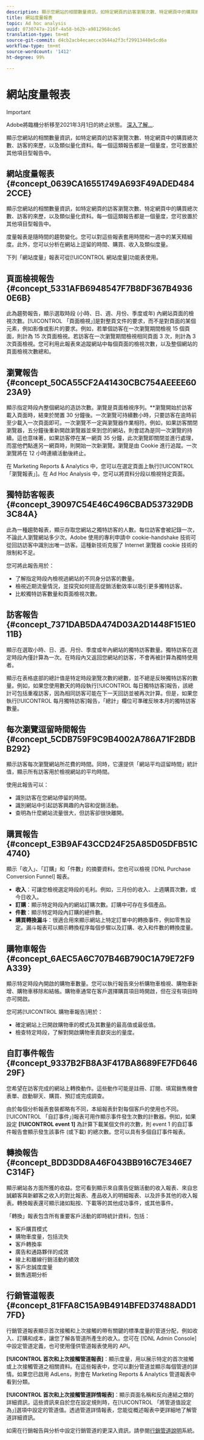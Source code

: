 ```yaml
---
description: 顯示您網站的相關數量資訊，如特定網頁的訪客瀏覽次數、特定網頁中的購買總次數、訪客的來歷，以及類似量化資料。每一個這類報告都是一個量度，您可放置於其他項目型報告中。
title: 網站度量報表
topic: Ad hoc analysis
uuid: 0730747a-216f-4a58-b62b-a9812968cde5
translation-type: tm+mt
source-git-commit: d4cb2acb4ecaecce3644a2f3cf29913440e5cd6a
workflow-type: tm+mt
source-wordcount: '1412'
ht-degree: 99%

---
```



# 網站度量報表

>[!IMPORTANT]
>
>Adobe將臨機分析移至2021年3月1日的終止狀態。 [深入了解...](https://adobe.ly/discoverworkspace).

顯示您網站的相關數量資訊，如特定網頁的訪客瀏覽次數、特定網頁中的購買總次數、訪客的來歷，以及類似量化資料。每一個這類報告都是一個量度，您可放置於其他項目型報告中。

## 網站度量報表 {#concept_0639CA16551749A693F49ADED4842CCE}

顯示您網站的相關數量資訊，如特定網頁的訪客瀏覽次數、特定網頁中的購買總次數、訪客的來歷，以及類似量化資料。每一個這類報告都是一個量度，您可放置於其他項目型報告中。

度量報表是隨時間的趨勢變化。您可以對這些報表套用時間和一週中的某天精細度。此外，您可以分析在網站上逗留的時間、購買、收入及類似度量。

下列「網站度量」報表可從[!UICONTROL 網站度量]功能表使用。

## 頁面檢視報告 {#concept_5331AFB6948547F7B8DF367B49360E6B}

<!-- 

c_reports_pageviews.xml

 -->

此為趨勢報告，顯示選取時段 (小時、日、週、月份、季度或年) 內網站頁面的檢視次數。[!UICONTROL 「頁面檢視」]是對整頁文件的要求，而不是對頁面的某個元素，例如影像或影片的要求。例如，若單個訪客在一次瀏覽期間檢視 15 個頁面，則計為 15 次頁面檢視。若訪客在一次瀏覽期間檢視相同頁面 3 次，則計為 3 次頁面檢視。您可利用此報表來追蹤網站中每個頁面的檢視次數，以及整個網站的頁面檢視次數總和。

## 瀏覽報告 {#concept_50CA55CF2A41430CBC754AEEEE6023A9}

顯示指定時段內整個網站的造訪次數。瀏覽是頁面檢視序列。**&#x200B;瀏覽開始於訪客載入頁面時，結束於閒置 30 分鐘後。一次瀏覽可持續數小時，只要訪客在逾時前至少載入一次頁面即可。一次瀏覽不一定與瀏覽器作業相符。例如，如果訪客關閉瀏覽器，五分鐘後重新開啟瀏覽器並來到您的網站，則會認為是同一次瀏覽的持續。這也意味著，如果訪客停在某一網頁 35 分鐘，此次瀏覽即關閉並進行處理，而當他們點進另一網頁時，則開始一次新瀏覽。瀏覽是由 Cookie 進行追蹤。一次瀏覽將在 12 小時連續活動後終止。

<!-- 

c_reports_visits.xml

 -->

在 Marketing Reports &amp; Analytics 中，您可以在選定頁面上執行[!UICONTROL 「瀏覽報表」]。在 Ad Hoc Analysis 中，您可以將資料分段以檢視特定頁面。

## 獨特訪客報表 {#concept_39097C54E46C496CBAD537329DB3C84A}

此為一種趨勢報表，顯示存取您網站之獨特訪客的人數。每位訪客會被記錄一次，不論此人瀏覽網站多少次。Adobe 使用的專利申請中 cookie-handshake 技術可從回訪訪客中識別出唯一訪客。這種新技術克服了 Internet 瀏覽器 cookie 技術的限制和不足。

<!-- 

c_reports_unique_visitors.xml

 -->

您可將此報告用於：

* 了解指定時段內檢視過網站的不同身分訪客的數量。
* 檢視近期流量情況，並探究如何提高促銷活動效率以吸引更多獨特訪客。
* 比較獨特訪客數量和頁面檢視次數。

## 訪客報告 {#concept_7371DAB5DA474D03A2D1448F151E011B}

顯示在選取小時、日、週、月份、季度或年內網站的獨特訪客數量。獨特訪客在選定時段內僅計算為一次。在時段內又返回您網站的訪客，不會再被計算為獨特使用者。

<!-- 

c_reports_visitors.xml

 -->

顯示在表格底部的總計值是特定時段瀏覽次數的總數，並不總是反映獨特訪客的數量。例如，如果您使用數天的時段執行[!UICONTROL 每日獨特訪客]報告，該總計可包括重複訪客，因為相同訪客可能在下一天回訪並被再次計算。但是，如果您執行[!UICONTROL 每月獨特訪客]報告，「總計」欄位可準確反映本月的獨特訪客數量。

## 每次瀏覽逗留時間報告 {#concept_5CDB759F9C9B4002A786A71F2BDBB292}

顯示訪客每次瀏覽網站所花費的時間。同時，它還提供「網站平均逗留時間」統計值，顯示所有訪客用於檢視網站的平均時間。

<!-- 

c_reports_time_spent_per_visit.xml

 -->

使用此報告可以：

* 識別訪客在您網站停留的時間。
* 識別網站中引起訪客興趣的內容和促銷活動。
* 查明為什麼網站流量很大，但訪客卻很快離開。

## 購買報告 {#concept_E3B9AF43CCD24F25A85D05DFB51C4740}

顯示「收入」、「訂購」和「件數」的摘要資料。您也可以檢視 [!DNL Purchase Conversion Funnel] 報表。

<!-- 

c_reports_purchases.xml

 -->

* **收入**：可讓您檢視選定時段的毛利。例如，三月份的收入、上週購買次數，或今日收入。
* **訂購**：顯示特定時段內的網站訂購次數。訂購中可存在多個產品。
* **件數**：顯示特定時段內訂購的總件數。
* **購買轉換漏斗**：很適合用來顯示網站上特定訂單中的轉換事件，例如零售設定。漏斗報表可以顯示轉換程序每個步驟以及訂購、收入和件數的轉換度量。

## 購物車報告 {#concept_6AEC5A6C707B46B790C1A79E72F9A339}

顯示特定時段內開啟的購物車數量。您可以執行報告來分析購物車檢視、購物車新增、購物車移除和結帳。購物車通常在客戶選擇購買項目時開啟，但在沒有項目時亦可開啟。

<!-- 

c_reports_shopping_cart.xml

 -->

您可將[!UICONTROL 購物車報告]用於：

* 確定網站上已開啟購物車的模式及其數量的最高值或最低值。
* 檢查特定時段，了解對開啟購物車貢獻突出的量度。

## 自訂事件報告 {#concept_9337B2FB8A3F417BA8689FE7FD64629F}

您希望在訪客完成的網站上轉換動作。這些動作可能是註冊、訂閱、填寫銷售機會表單、啟動聊天、購買、預訂或完成調查。

<!-- 

c_reports_custom_events.xml

 -->

由於每個分析報表套裝都略有不同，本組報表針對每個客戶的使用也不同。[!UICONTROL 「自訂事件」]報表可用作顯示事件發生次數的計數器。例如，如果設定 **[!UICONTROL event 1]** 為計算下載某個文件的次數，則 event 1 的自訂事件報告會顯示發生該事件 (或下載) 的總次數。您可以具有多個自訂事件報表。

## 轉換報告 {#concept_BDD3DD8A46F043BB916C7E346E7C314F}

顯示網站各方面所獲的收益。您可看到顯示來自廣告促銷活動的收入報表、來自忠誠顧客與新顧客之收入的對比報表、產品收入的明細報表、以及許多其他的收入報表。轉換報表還可顯示諸如點按、下載等的其他成功事件，或其他事件。

<!-- 

c_reports_conversion.xml

 -->

「轉換」報表包含所有重要客戶活動的即時統計資料，包括：

* 客戶購買模式
* 購物車度量，包括流失
* 客戶轉換率
* 廣告和通路夥伴的成效
* 線上和離線行銷活動的績效
* 客戶忠誠度度量
* 銷售週期分析

## 行銷管道報表 {#concept_81FFA8C15A9B4914BFED37488ADD17FD}

行銷管道報表顯示首次接觸和上次接觸的帶有關鍵的標準度量的管道分配，例如收入、訂購和成本，讓您了解各管道所產生的收入。您可在 [!DNL Admin Console] 中設定管道定義，也可使用僅供管道報表使用的 API。

<!-- 

c_reports_marketing_channel.xml

 -->

**[!UICONTROL 首次和上次接觸管道報表]**：顯示度量，用以展示特定的首次接觸或上次接觸管道之相關資料。在這些報表中，您可以劃分管道並顯示每個管道的詳情。如果您已啟用 AdLens，則會在 Marketing Reports &amp; Analytics 管道報表中看到分類。

**[!UICONTROL 首次和上次接觸管道詳情報表]**：顯示頁面名稱和反向連結之類的詳細資訊，這些資訊來自於您在設定規則時，在[!UICONTROL 「將管道值設定為」]選項中設定的管道值。透過管道詳情報表，您能從概述報表中更詳細地了解管道詳細資訊。

如需在行銷報告與分析中設定行銷管道的更深入資訊，請參閱[行銷管道說明](/help/components/c-marketing-channels/analyze-mc.md)系統。
